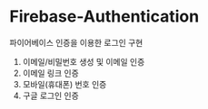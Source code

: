 # Firebase-Authentication

파이어베이스 인증을 이용한 로그인 구현

1. 이메일/비밀번호 생성 및 이메일 인증
2. 이메일 링크 인증
3. 모바일(휴대폰) 번호 인증
4. 구글 로그인 인증
